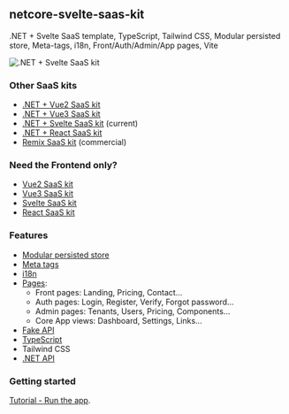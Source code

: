 ## netcore-svelte-saas-kit

.NET + Svelte SaaS template, TypeScript, Tailwind CSS, Modular persisted store, Meta-tags, i18n, Front/Auth/Admin/App pages, Vite

![.NET + Svelte SaaS kit](https://yahooder.sirv.com/saasfrontends/oss/dotnet-svelte.png)

### Other SaaS kits

- [.NET + Vue2 SaaS kit](https://github.com/AlexandroMtzG/vue2-saas-kit)
- [.NET + Vue3 SaaS kit](https://github.com/AlexandroMtzG/vue3-saas-kit)
- [.NET + Svelte SaaS kit](https://github.com/AlexandroMtzG/svelte-saas-kit) (current)
- [.NET + React SaaS kit](https://github.com/AlexandroMtzG/react-saas-kit)
- [Remix SaaS kit](https://alexandromg.gumroad.com/l/SaasFrontends-Remix) (commercial)

### Need the Frontend only?

- [Vue2 SaaS kit](https://github.com/AlexandroMtzG/vue2-saas-kit)
- [Vue3 SaaS kit](https://github.com/AlexandroMtzG/vue3-saas-kit)
- [Svelte SaaS kit](https://github.com/AlexandroMtzG/svelte-saas-kit)
- [React SaaS kit](https://github.com/AlexandroMtzG/react-saas-kit)

### Features

- [Modular persisted store](https://saasfrontends.com/docs/store)
- [Meta tags](https://saasfrontends.com/docs/meta-tags)
- [i18n](https://saasfrontends.com/docs/i18n)
- [Pages](https://saasfrontends.com/docs/pages):
  - Front pages: Landing, Pricing, Contact...
  - Auth pages: Login, Register, Verify, Forgot password...
  - Admin pages: Tenants, Users, Pricing, Components...
  - Core App views: Dashboard, Settings, Links...
- [Fake API](https://saasfrontends.com/docs/fake-api)
- [TypeScript](https://saasfrontends.com/docs/typescript)
- Tailwind CSS
- [.NET API](https://saasfrontends.com/docs/net-core)

### Getting started

[Tutorial - Run the app](https://saasfrontends.com/docs/tutorial-run-the-app).
